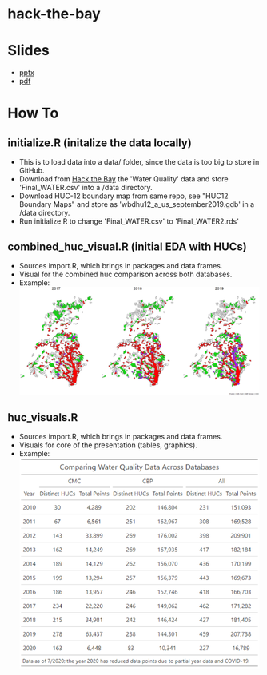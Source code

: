 # hack-the-bay

# Slides
- [pptx](HackTheBay_Slides.pptx)
- [pdf](HackTheBay_Slides.pdf)

# How To

## initialize.R (initalize the data locally) 
- This is to load data into a data/ folder, since the data is too big to store in GitHub.
- Download from [Hack the Bay](https://github.com/Hack-the-Bay/hack-the-bay) the 'Water Quality' data and store 'Final_WATER.csv' into a /data directory.
- Download HUC-12 boundary map from same repo, see "HUC12 Boundary Maps" and store as 'wbdhu12_a_us_september2019.gdb' in a /data directory.
- Run initialize.R to change 'Final_WATER.csv' to 'Final_WATER2.rds'

## combined_huc_visual.R (initial EDA with HUCs)
- Sources import.R, which brings in packages and data frames.
- Visual for the combined huc comparison across both databases.
- Example:<br/>
![Combined HUC Visual](/images/combined_huc_visual.png)

## huc_visuals.R
- Sources import.R, which brings in packages and data frames.
- Visuals for core of the presentation (tables, graphics).
- Example:<br/>
![table graphic](/images/table_graphic.png)